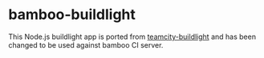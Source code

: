 # bamboo-buildlight

This Node.js buildlight app is ported from [teamcity-buildlight](https://github.com/SouthsideSoftware/teamcity-buildlight) and has been changed to be used against bamboo CI server.
